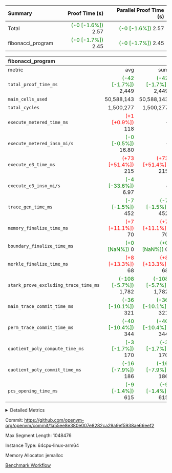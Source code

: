 | Summary | Proof Time (s) | Parallel Proof Time (s) |
|:---|---:|---:|
| Total | <span style='color: green'>(-0 [-1.6%])</span> 2.57 | <span style='color: green'>(-0 [-1.6%])</span> 2.57 |
| fibonacci_program | <span style='color: green'>(-0 [-1.7%])</span> 2.45 | <span style='color: green'>(-0 [-1.7%])</span> 2.45 |


| fibonacci_program |||||
|:---|---:|---:|---:|---:|
|metric|avg|sum|max|min|
| `total_proof_time_ms ` | <span style='color: green'>(-42 [-1.7%])</span> 2,449 | <span style='color: green'>(-42 [-1.7%])</span> 2,449 | <span style='color: green'>(-42 [-1.7%])</span> 2,449 | <span style='color: green'>(-42 [-1.7%])</span> 2,449 |
| `main_cells_used     ` |  50,588,143 |  50,588,143 |  50,588,143 |  50,588,143 |
| `total_cycles        ` |  1,500,277 |  1,500,277 |  1,500,277 |  1,500,277 |
| `execute_metered_time_ms` | <span style='color: red'>(+1 [+0.9%])</span> 118 | -          | -          | -          |
| `execute_metered_insn_mi/s` | <span style='color: green'>(-0 [-0.5%])</span> 16.80 | -          | -          | -          |
| `execute_e3_time_ms  ` | <span style='color: red'>(+73 [+51.4%])</span> 215 | <span style='color: red'>(+73 [+51.4%])</span> 215 | <span style='color: red'>(+73 [+51.4%])</span> 215 | <span style='color: red'>(+73 [+51.4%])</span> 215 |
| `execute_e3_insn_mi/s` | <span style='color: green'>(-4 [-33.6%])</span> 6.97 | -          | <span style='color: green'>(-4 [-33.6%])</span> 6.97 | <span style='color: green'>(-4 [-33.6%])</span> 6.97 |
| `trace_gen_time_ms   ` | <span style='color: green'>(-7 [-1.5%])</span> 452 | <span style='color: green'>(-7 [-1.5%])</span> 452 | <span style='color: green'>(-7 [-1.5%])</span> 452 | <span style='color: green'>(-7 [-1.5%])</span> 452 |
| `memory_finalize_time_ms` | <span style='color: red'>(+7 [+11.1%])</span> 70 | <span style='color: red'>(+7 [+11.1%])</span> 70 | <span style='color: red'>(+7 [+11.1%])</span> 70 | <span style='color: red'>(+7 [+11.1%])</span> 70 |
| `boundary_finalize_time_ms` | <span style='color: green'>(+0 [NaN%])</span> 0 | <span style='color: green'>(+0 [NaN%])</span> 0 | <span style='color: green'>(+0 [NaN%])</span> 0 | <span style='color: green'>(+0 [NaN%])</span> 0 |
| `merkle_finalize_time_ms` | <span style='color: red'>(+8 [+13.3%])</span> 68 | <span style='color: red'>(+8 [+13.3%])</span> 68 | <span style='color: red'>(+8 [+13.3%])</span> 68 | <span style='color: red'>(+8 [+13.3%])</span> 68 |
| `stark_prove_excluding_trace_time_ms` | <span style='color: green'>(-108 [-5.7%])</span> 1,782 | <span style='color: green'>(-108 [-5.7%])</span> 1,782 | <span style='color: green'>(-108 [-5.7%])</span> 1,782 | <span style='color: green'>(-108 [-5.7%])</span> 1,782 |
| `main_trace_commit_time_ms` | <span style='color: green'>(-36 [-10.1%])</span> 321 | <span style='color: green'>(-36 [-10.1%])</span> 321 | <span style='color: green'>(-36 [-10.1%])</span> 321 | <span style='color: green'>(-36 [-10.1%])</span> 321 |
| `perm_trace_commit_time_ms` | <span style='color: green'>(-40 [-10.4%])</span> 344 | <span style='color: green'>(-40 [-10.4%])</span> 344 | <span style='color: green'>(-40 [-10.4%])</span> 344 | <span style='color: green'>(-40 [-10.4%])</span> 344 |
| `quotient_poly_compute_time_ms` | <span style='color: green'>(-3 [-1.7%])</span> 170 | <span style='color: green'>(-3 [-1.7%])</span> 170 | <span style='color: green'>(-3 [-1.7%])</span> 170 | <span style='color: green'>(-3 [-1.7%])</span> 170 |
| `quotient_poly_commit_time_ms` | <span style='color: green'>(-16 [-7.9%])</span> 186 | <span style='color: green'>(-16 [-7.9%])</span> 186 | <span style='color: green'>(-16 [-7.9%])</span> 186 | <span style='color: green'>(-16 [-7.9%])</span> 186 |
| `pcs_opening_time_ms ` | <span style='color: green'>(-9 [-1.4%])</span> 615 | <span style='color: green'>(-9 [-1.4%])</span> 615 | <span style='color: green'>(-9 [-1.4%])</span> 615 | <span style='color: green'>(-9 [-1.4%])</span> 615 |



<details>
<summary>Detailed Metrics</summary>

|  | keygen_time_ms | commit_exe_time_ms | app proof_time_ms |
| --- | --- | --- |
|  | 245 | 5 | 6,517 | 

| group | num_segments | memory_to_vec_partition_time_ms | insns | fri.log_blowup | execute_segment_time_ms | execute_metered_time_ms | execute_metered_insn_mi/s |
| --- | --- | --- | --- | --- | --- | --- | --- |
| fibonacci_program | 1 | 22 | 1,500,278 | 1 | 5,960 | 118 | 16.80 | 

| group | air_name | quotient_deg | interactions | constraints |
| --- | --- | --- | --- | --- |
| fibonacci_program | AccessAdapterAir<16> | 2 | 5 | 12 | 
| fibonacci_program | AccessAdapterAir<2> | 2 | 5 | 12 | 
| fibonacci_program | AccessAdapterAir<32> | 2 | 5 | 12 | 
| fibonacci_program | AccessAdapterAir<4> | 2 | 5 | 12 | 
| fibonacci_program | AccessAdapterAir<8> | 2 | 5 | 12 | 
| fibonacci_program | BitwiseOperationLookupAir<8> | 2 | 2 | 4 | 
| fibonacci_program | MemoryMerkleAir<8> | 2 | 4 | 39 | 
| fibonacci_program | PersistentBoundaryAir<8> | 2 | 3 | 7 | 
| fibonacci_program | PhantomAir | 2 | 3 | 5 | 
| fibonacci_program | Poseidon2PeripheryAir<BabyBearParameters>, 1> | 2 | 1 | 286 | 
| fibonacci_program | ProgramAir | 1 | 1 | 4 | 
| fibonacci_program | RangeTupleCheckerAir<2> | 1 | 1 | 4 | 
| fibonacci_program | Rv32HintStoreAir | 2 | 18 | 28 | 
| fibonacci_program | VariableRangeCheckerAir | 1 | 1 | 4 | 
| fibonacci_program | VmAirWrapper<Rv32BaseAluAdapterAir, BaseAluCoreAir<4, 8> | 2 | 20 | 37 | 
| fibonacci_program | VmAirWrapper<Rv32BaseAluAdapterAir, LessThanCoreAir<4, 8> | 2 | 18 | 40 | 
| fibonacci_program | VmAirWrapper<Rv32BaseAluAdapterAir, ShiftCoreAir<4, 8> | 2 | 24 | 91 | 
| fibonacci_program | VmAirWrapper<Rv32BranchAdapterAir, BranchEqualCoreAir<4> | 2 | 11 | 20 | 
| fibonacci_program | VmAirWrapper<Rv32BranchAdapterAir, BranchLessThanCoreAir<4, 8> | 2 | 13 | 35 | 
| fibonacci_program | VmAirWrapper<Rv32CondRdWriteAdapterAir, Rv32JalLuiCoreAir> | 2 | 10 | 18 | 
| fibonacci_program | VmAirWrapper<Rv32JalrAdapterAir, Rv32JalrCoreAir> | 2 | 16 | 20 | 
| fibonacci_program | VmAirWrapper<Rv32LoadStoreAdapterAir, LoadSignExtendCoreAir<4, 8> | 2 | 18 | 33 | 
| fibonacci_program | VmAirWrapper<Rv32LoadStoreAdapterAir, LoadStoreCoreAir<4> | 2 | 17 | 40 | 
| fibonacci_program | VmAirWrapper<Rv32MultAdapterAir, DivRemCoreAir<4, 8> | 2 | 25 | 84 | 
| fibonacci_program | VmAirWrapper<Rv32MultAdapterAir, MulHCoreAir<4, 8> | 2 | 24 | 31 | 
| fibonacci_program | VmAirWrapper<Rv32MultAdapterAir, MultiplicationCoreAir<4, 8> | 2 | 19 | 19 | 
| fibonacci_program | VmAirWrapper<Rv32RdWriteAdapterAir, Rv32AuipcCoreAir> | 2 | 12 | 14 | 
| fibonacci_program | VmConnectorAir | 2 | 5 | 11 | 

| group | air_name | segment | rows | prep_cols | perm_cols | main_cols | cells |
| --- | --- | --- | --- | --- | --- | --- | --- |
| fibonacci_program | AccessAdapterAir<8> | 0 | 128 |  | 16 | 17 | 4,224 | 
| fibonacci_program | BitwiseOperationLookupAir<8> | 0 | 65,536 | 3 | 8 | 2 | 655,360 | 
| fibonacci_program | MemoryMerkleAir<8> | 0 | 512 |  | 16 | 32 | 24,576 | 
| fibonacci_program | PersistentBoundaryAir<8> | 0 | 128 |  | 12 | 20 | 4,096 | 
| fibonacci_program | PhantomAir | 0 | 1 |  | 12 | 6 | 18 | 
| fibonacci_program | Poseidon2PeripheryAir<BabyBearParameters>, 1> | 0 | 256 |  | 8 | 300 | 78,848 | 
| fibonacci_program | ProgramAir | 0 | 8,192 |  | 8 | 10 | 147,456 | 
| fibonacci_program | RangeTupleCheckerAir<2> | 0 | 524,288 | 2 | 8 | 1 | 4,718,592 | 
| fibonacci_program | Rv32HintStoreAir | 0 | 4 |  | 44 | 32 | 304 | 
| fibonacci_program | VariableRangeCheckerAir | 0 | 262,144 | 2 | 8 | 1 | 2,359,296 | 
| fibonacci_program | VmAirWrapper<Rv32BaseAluAdapterAir, BaseAluCoreAir<4, 8> | 0 | 1,048,576 |  | 52 | 36 | 92,274,688 | 
| fibonacci_program | VmAirWrapper<Rv32BaseAluAdapterAir, LessThanCoreAir<4, 8> | 0 | 524,288 |  | 40 | 37 | 40,370,176 | 
| fibonacci_program | VmAirWrapper<Rv32BranchAdapterAir, BranchEqualCoreAir<4> | 0 | 262,144 |  | 28 | 26 | 14,155,776 | 
| fibonacci_program | VmAirWrapper<Rv32BranchAdapterAir, BranchLessThanCoreAir<4, 8> | 0 | 8 |  | 32 | 32 | 512 | 
| fibonacci_program | VmAirWrapper<Rv32CondRdWriteAdapterAir, Rv32JalLuiCoreAir> | 0 | 131,072 |  | 28 | 18 | 6,029,312 | 
| fibonacci_program | VmAirWrapper<Rv32JalrAdapterAir, Rv32JalrCoreAir> | 0 | 32 |  | 36 | 28 | 2,048 | 
| fibonacci_program | VmAirWrapper<Rv32LoadStoreAdapterAir, LoadStoreCoreAir<4> | 0 | 128 |  | 52 | 41 | 11,904 | 
| fibonacci_program | VmAirWrapper<Rv32RdWriteAdapterAir, Rv32AuipcCoreAir> | 0 | 16 |  | 28 | 20 | 768 | 
| fibonacci_program | VmConnectorAir | 0 | 2 | 1 | 16 | 5 | 42 | 

| group | segment | trace_gen_time_ms | total_proof_time_ms | total_cycles | total_cells | stark_prove_excluding_trace_time_ms | quotient_poly_compute_time_ms | quotient_poly_commit_time_ms | prove_segment_time_ms | perm_trace_commit_time_ms | pcs_opening_time_ms | merkle_finalize_time_ms | memory_to_vec_partition_time_ms | memory_finalize_time_ms | main_trace_commit_time_ms | main_cells_used | insns | generate_perm_trace_time_ms_time_ms | execute_e3_time_ms | execute_e3_insn_mi/s | boundary_finalize_time_ms |
| --- | --- | --- | --- | --- | --- | --- | --- | --- | --- | --- | --- | --- | --- | --- | --- | --- | --- | --- | --- | --- | --- |
| fibonacci_program | 0 | 452 | 2,449 | 1,500,277 | 160,837,996 | 1,782 | 170 | 186 | 1,955 | 344 | 615 | 68 | 29 | 70 | 321 | 50,588,143 | 1,500,278 | 139 | 215 | 6.97 | 0 | 

| group | segment | trace_height_constraint | weighted_sum | threshold |
| --- | --- | --- | --- | --- |
| fibonacci_program | 0 | 0 | 3,932,542 | 2,013,265,921 | 
| fibonacci_program | 0 | 1 | 10,749,400 | 2,013,265,921 | 
| fibonacci_program | 0 | 2 | 1,966,271 | 2,013,265,921 | 
| fibonacci_program | 0 | 3 | 10,749,532 | 2,013,265,921 | 
| fibonacci_program | 0 | 4 | 1,664 | 2,013,265,921 | 
| fibonacci_program | 0 | 5 | 640 | 2,013,265,921 | 
| fibonacci_program | 0 | 6 | 7,209,100 | 2,013,265,921 | 
| fibonacci_program | 0 | 7 |  | 2,013,265,921 | 
| fibonacci_program | 0 | 8 | 35,535,101 | 2,013,265,921 | 

</details>


Commit: https://github.com/openvm-org/openvm/commit/1a55ee8e380e007e8282ca29a9ef5938ae66eef2

Max Segment Length: 1048476

Instance Type: 64cpu-linux-arm64

Memory Allocator: jemalloc

[Benchmark Workflow](https://github.com/openvm-org/openvm/actions/runs/15910861264)
